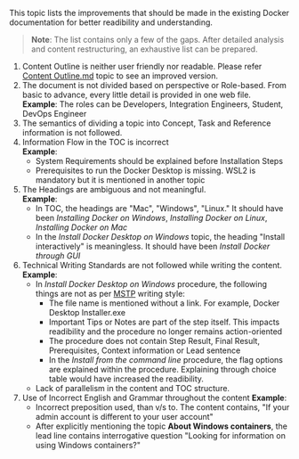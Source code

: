 This topic lists the improvements that should be made in the existing Docker documentation for better readibility and understanding.
> **Note**: The list contains only a few of the gaps. After detailed analysis and content restructuring, an exhaustive list can be prepared.


1. Content Outline is neither user friendly nor readable. Please refer [Content Outline.md](./Content_Outline.md) topic to see an improved version.
2. The document is not divided based on perspective or Role-based. From basic to advance, every little detail is provided in one web file. <br/>
**Example**: 
	The roles can be Developers, Integration Engineers, Student, DevOps Engineer
4. The semantics of dividing a topic into Concept, Task and Reference information is not followed.
5. Information Flow in the TOC is incorrect <br/>
**Example**: 
	- System Requirements should be explained before Installation Steps
	- Prerequisites to run the Docker Desktop is missing. WSL2 is mandatory but it is mentioned in another topic 
5. The Headings are ambiguous and not meaningful.<br/>
**Example**: 
    - In TOC, the headings are "Mac", "Windows", "Linux." It should have been *Installing Docker on Windows*, *Installing Docker on Linux*, *Installing Docker on Mac*
    - In the *Install Docker Desktop on Windows* topic, the heading "Install interactively" is meaningless. It should have been *Install Docker through GUI*
 5. Technical Writing Standards are not followed while writing the content. <br/>
 **Example**: 
	-	In *Install Docker Desktop on Windows* procedure, the following things are not as per [MSTP](https://docs.microsoft.com/en-us/style-guide/welcome/) writing style:
		-	The file name is mentioned without a link. For example, Docker Desktop Installer.exe
		-	Important Tips or Notes are part of the step itself. This impacts readibility and the procedure no longer remains action-oriented
		-	The procedure does not contain Step Result, Final Result, Prerequisites, Context information or Lead sentence 
		-	In the *Install from the command line* procedure, the flag options are explained within the procedure. Explaining through choice table would have increased the readibility.
	- Lack of parallelism in the content and TOC structure. 
6. Use of Incorrect English and Grammar throughout the content
**Example**:
	- Incorrect preposition used, than v/s to. The content contains, "If your admin account is different to your user account"
	- After explicitly mentioning the topic **About Windows containers**, the lead line contains interrogative question "Looking for information on using Windows containers?"
